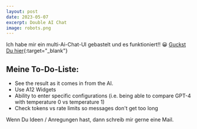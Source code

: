 ```yaml
---
layout: post
date: 2023-05-07
excerpt: Double AI Chat
image: robots.png
---
```


Ich habe mir ein multi-Ai-Chat-UI gebastelt und es funktioniert!! 😀 [Guckst Du hier](/ai-chat){:target="_blank"}

## Meine To-Do-Liste:


* See the result as it comes in from the AI.
* Use A12 Widgets
* Ability to enter specific configurations (i.e. being able to compare GPT-4 with temperature 0 vs temperature 1)
* Check tokens vs rate limits so messages don't get too long

Wenn Du Ideen / Anregungen hast, dann schreib mir gerne eine Mail.